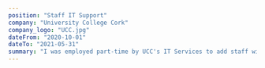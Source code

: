 ```yaml
---
position: "Staff IT Support"
company: "University College Cork"
company_logo: "UCC.jpg"
dateFrom: "2020-10-01"
dateTo: "2021-05-31"
summary: "I was employed part-time by UCC's IT Services to add staff with UCC services and log cases using their triage system. I supported University Staff via phone, email, and a ticketing system regarding issues they had with the IT services within the University."
---
```

